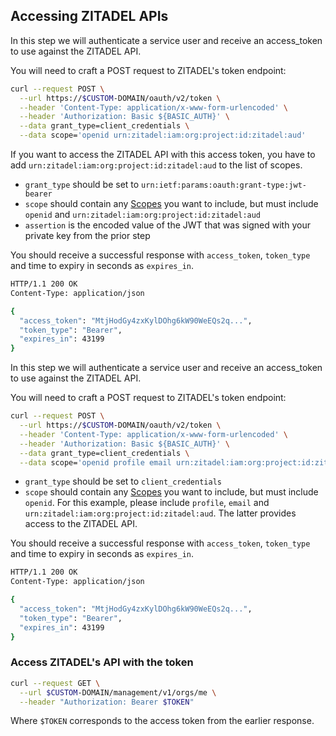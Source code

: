 
## Accessing ZITADEL APIs

In this step we will authenticate a service user and receive an access_token to use against the ZITADEL API.

You will need to craft a POST request to ZITADEL's token endpoint:

```bash
curl --request POST \
  --url https://$CUSTOM-DOMAIN/oauth/v2/token \
  --header 'Content-Type: application/x-www-form-urlencoded' \
  --header 'Authorization: Basic ${BASIC_AUTH}' \
  --data grant_type=client_credentials \
  --data scope='openid urn:zitadel:iam:org:project:id:zitadel:aud'
```

If you want to access the ZITADEL API with this access token, you have to add `urn:zitadel:iam:org:project:id:zitadel:aud` to the list of scopes.

* `grant_type` should be set to `urn:ietf:params:oauth:grant-type:jwt-bearer`
* `scope` should contain any [Scopes](/apis/openidoauth/scopes) you want to include, but must include `openid` and `urn:zitadel:iam:org:project:id:zitadel:aud`
* `assertion` is the encoded value of the JWT that was signed with your private key from the prior step

You should receive a successful response with `access_token`,  `token_type` and time to expiry in seconds as `expires_in`.

```bash
HTTP/1.1 200 OK
Content-Type: application/json

{
  "access_token": "MtjHodGy4zxKylDOhg6kW90WeEQs2q...",
  "token_type": "Bearer",
  "expires_in": 43199
}
```


In this step we will authenticate a service user and receive an access_token to use against the ZITADEL API.

You will need to craft a POST request to ZITADEL's token endpoint:

```bash
curl --request POST \
  --url https://$CUSTOM-DOMAIN/oauth/v2/token \
  --header 'Content-Type: application/x-www-form-urlencoded' \
  --header 'Authorization: Basic ${BASIC_AUTH}' \
  --data grant_type=client_credentials \
  --data scope='openid profile email urn:zitadel:iam:org:project:id:zitadel:aud'
```

* `grant_type` should be set to `client_credentials`
* `scope` should contain any [Scopes](/apis/openidoauth/scopes) you want to include, but must include `openid`. For this example, please include `profile`, `email`
  and `urn:zitadel:iam:org:project:id:zitadel:aud`. The latter provides access to the ZITADEL API.

You should receive a successful response with `access_token`,  `token_type` and time to expiry in seconds as `expires_in`.

```bash
HTTP/1.1 200 OK
Content-Type: application/json

{
  "access_token": "MtjHodGy4zxKylDOhg6kW90WeEQs2q...",
  "token_type": "Bearer",
  "expires_in": 43199
}
```

### Access ZITADEL's API with the token

```bash
curl --request GET \
  --url $CUSTOM-DOMAIN/management/v1/orgs/me \
  --header "Authorization: Bearer $TOKEN" 
```

Where `$TOKEN` corresponds to the access token from the earlier response.